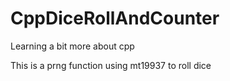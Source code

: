 # CppDiceRollAndCounter

Learning a bit more about cpp

This is a prng function using mt19937 to roll dice
